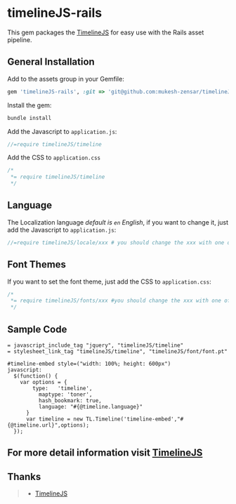 # timelineJS-rails

This gem packages the [TimelineJS](https://github.com/NUKnightLab/TimelineJS) for easy use with the Rails asset pipeline.

## General Installation

Add to the assets group in your Gemfile:

```ruby
gem 'timelineJS-rails', :git => 'git@github.com:mukesh-zensar/timelineJS-rails.git'
```

Install the gem:

```ruby
bundle install
```

Add the Javascript to `application.js`:


```javascript
//=require timelineJS/timeline
```

Add the CSS to `application.css`

```css
/*
 *= require timelineJS/timeline
 */
```

## Language

The Localization language *default is `en` English*,
if you want to change it, just add the Javascript to `application.js`:

```javascript
//=require timelineJS/locale/xxx # you should change the xxx with one of the available
```

## Font Themes
If you want to set the font theme, just add the CSS to `application.css`:

```css
/*
 *= require timelineJS/fonts/xxx #you should change the xxx with one of the available font themes below
 */
```

## Sample Code
```Sample
= javascript_include_tag "jquery", "timelineJS/timeline"
= stylesheet_link_tag "timelineJS/timeline", "timelineJS/font/font.pt"

#timeline-embed style=("width: 100%; height: 600px")
javascript:
  $(function() {
    var options = {
        type:   'timeline',
	      maptype: 'toner',
	      hash_bookmark: true,
	      language: "#{@timeline.language}"
      }
      var timeline = new TL.Timeline('timeline-embed',"#{@timeline.url}",options);
  });
```

## For more detail information visit [TimelineJS](https://github.com/NUKnightLab/TimelineJS)

## Thanks
>- [TimelineJS](http://timeline.knightlab.com)